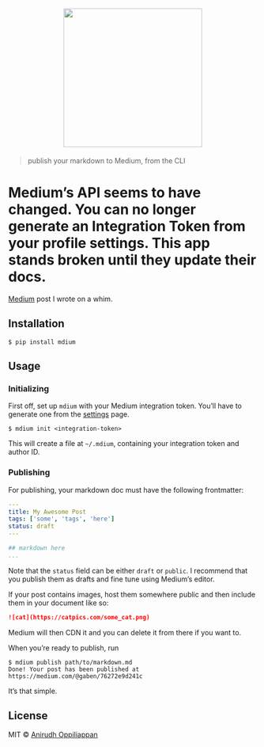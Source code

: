 <h1 align="center">
  <img src="https://x.icyphox.sh/iYsTY.png" width="280">
</h1>

> publish your markdown to Medium, from the CLI

# Medium’s API seems to have changed. You can no longer generate an Integration Token from your profile settings. This app stands broken until they update their docs.

[Medium](https://medium.com/@icyphox/mdium-publish-your-markdown-to-medium-from-the-cli-79906ef6b16b) post I wrote on a whim.

## Installation

```console
$ pip install mdium
```


## Usage

### Initializing

First off, set up `mdium` with your Medium integration token. You’ll have to generate one from the [settings](https://medium.com/me/settings) page.
```console
$ mdium init <integration-token>
```

This will create a file at `~/.mdium`, containing your integration token and author ID.

### Publishing

For publishing, your markdown doc must have the following frontmatter:

```yaml
---
title: My Awesome Post
tags: ['some', 'tags', 'here']
status: draft
---

## markdown here
...
```

Note that the `status` field can be either `draft` or `public`. I recommend that you publish them as drafts and fine tune using Medium’s editor.

If your post contains images, host them somewhere public and then include them in your document like so:

```markdown
![cat](https://catpics.com/some_cat.png)
```
Medium will then CDN it and you can delete it from there if you want to.

When you’re ready to publish, run
```console
$ mdium publish path/to/markdown.md
Done! Your post has been published at https://medium.com/@gaben/76272e9d241c
```

It’s that simple.

## License

MIT © [Anirudh Oppiliappan](https://icyphox.sh)
